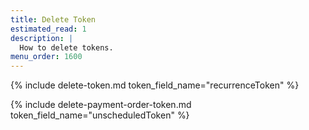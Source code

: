 ```yaml
---
title: Delete Token
estimated_read: 1
description: |
  How to delete tokens.
menu_order: 1600
---
```



{% include delete-token.md token_field_name="recurrenceToken" %}

{% include delete-payment-order-token.md token_field_name="unscheduledToken" %}
